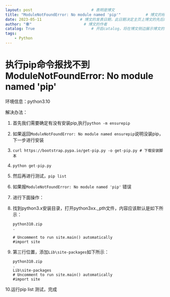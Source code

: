 ```yaml
---
layout: post                          # 表明是博文  
title: "ModuleNotFoundError: No module named 'pip'"           # 博文的标题  
date: 2023-05-11                 # 博文的发表日期，此日期决定主页上博文的先后顺序  
author: "秦"                       # 博文的作者  
catalog: True                         # 开启catalog，将在博文侧边展示博文的结构  
tags:
    - Python
---
```

# 执行pip命令报找不到ModuleNotFoundError: No module named 'pip' 

环境信息：python3.10

解决办法：

 1. 首先我们需要确定有没有安装pip,执行`python -m ensurepip`

 2. 如果返回`ModuleNotFoundError: No module named ensurepip`说明没装pip，下一步进行安装

 3. `curl https://bootstrap.pypa.io/get-pip.py -o get-pip.py # 下载安装脚本`

 4. `python get-pip.py`

 5. 然后再进行测试，`pip list`

 6. 如果报`ModuleNotFoundError: No module named 'pip'` 错误

 7. 进行下面操作：

 8. 找到python3.x安装目录，打开python3xx._pth文件，内容应该默认是如下所示：

    ```shell
    python310.zip
    .
    
    # Uncomment to run site.main() automatically
    #import site
    ```



 9. 第三行位置，添加`Lib\site-packages`如下所示：

     ```shell
     python310.zip
     .
     Lib\site-packages
     # Uncomment to run site.main() automatically
     #import site
     ```

10.运行pip list 测试，完成
